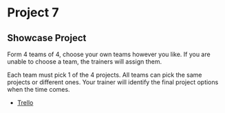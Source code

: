 
# Project 7

## Showcase Project

Form 4 teams of 4, choose your own teams however you like. If you are unable to choose a team, the trainers will assign them.

Each team must pick 1 of the 4 projects. All teams can pick the same projects or different ones. Your trainer will identify the final project options when the time comes.

- [Trello](https://trello.com/b/XBJKG6O4/final-project-options)
